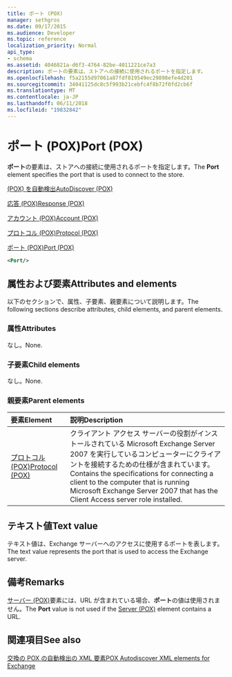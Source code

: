 ```yaml
---
title: ポート (POX)
manager: sethgros
ms.date: 09/17/2015
ms.audience: Developer
ms.topic: reference
localization_priority: Normal
api_type:
- schema
ms.assetid: 4046821a-d6f3-4764-82be-4011221ce7a3
description: ポートの要素は、ストアへの接続に使用されるポートを指定します。
ms.openlocfilehash: f5a2155d97061a87fdf819549ec29898efe4d201
ms.sourcegitcommit: 34041125dc8c5f993b21cebfc4f8b72f0fd2cb6f
ms.translationtype: MT
ms.contentlocale: ja-JP
ms.lasthandoff: 06/11/2018
ms.locfileid: "19832842"
---
```

# <a name="port-pox"></a><span data-ttu-id="f03d0-103">ポート (POX)</span><span class="sxs-lookup"><span data-stu-id="f03d0-103">Port (POX)</span></span>

<span data-ttu-id="f03d0-104">**ポート**の要素は、ストアへの接続に使用されるポートを指定します。</span><span class="sxs-lookup"><span data-stu-id="f03d0-104">The **Port** element specifies the port that is used to connect to the store.</span></span> 
  
[<span data-ttu-id="f03d0-105">(POX) を自動検出</span><span class="sxs-lookup"><span data-stu-id="f03d0-105">AutoDiscover (POX)</span></span>](autodiscover-pox.md)
  
[<span data-ttu-id="f03d0-106">応答 (POX)</span><span class="sxs-lookup"><span data-stu-id="f03d0-106">Response (POX)</span></span>](response-pox.md)
  
[<span data-ttu-id="f03d0-107">アカウント (POX)</span><span class="sxs-lookup"><span data-stu-id="f03d0-107">Account (POX)</span></span>](account-pox.md)
  
[<span data-ttu-id="f03d0-108">プロトコル (POX)</span><span class="sxs-lookup"><span data-stu-id="f03d0-108">Protocol (POX)</span></span>](protocol-pox.md)
  
[<span data-ttu-id="f03d0-109">ポート (POX)</span><span class="sxs-lookup"><span data-stu-id="f03d0-109">Port (POX)</span></span>](port-pox.md)
  
```xml
<Port/>
```

## <a name="attributes-and-elements"></a><span data-ttu-id="f03d0-110">属性および要素</span><span class="sxs-lookup"><span data-stu-id="f03d0-110">Attributes and elements</span></span>

<span data-ttu-id="f03d0-111">以下のセクションで、属性、子要素、親要素について説明します。</span><span class="sxs-lookup"><span data-stu-id="f03d0-111">The following sections describe attributes, child elements, and parent elements.</span></span>
  
### <a name="attributes"></a><span data-ttu-id="f03d0-112">属性</span><span class="sxs-lookup"><span data-stu-id="f03d0-112">Attributes</span></span>

<span data-ttu-id="f03d0-113">なし。</span><span class="sxs-lookup"><span data-stu-id="f03d0-113">None.</span></span>
  
### <a name="child-elements"></a><span data-ttu-id="f03d0-114">子要素</span><span class="sxs-lookup"><span data-stu-id="f03d0-114">Child elements</span></span>

<span data-ttu-id="f03d0-115">なし。</span><span class="sxs-lookup"><span data-stu-id="f03d0-115">None.</span></span>
  
### <a name="parent-elements"></a><span data-ttu-id="f03d0-116">親要素</span><span class="sxs-lookup"><span data-stu-id="f03d0-116">Parent elements</span></span>

|<span data-ttu-id="f03d0-117">**要素**</span><span class="sxs-lookup"><span data-stu-id="f03d0-117">**Element**</span></span>|<span data-ttu-id="f03d0-118">**説明**</span><span class="sxs-lookup"><span data-stu-id="f03d0-118">**Description**</span></span>|
|:-----|:-----|
|[<span data-ttu-id="f03d0-119">プロトコル (POX)</span><span class="sxs-lookup"><span data-stu-id="f03d0-119">Protocol (POX)</span></span>](protocol-pox.md) <br/> |<span data-ttu-id="f03d0-120">クライアント アクセス サーバーの役割がインストールされている Microsoft Exchange Server 2007 を実行しているコンピューターにクライアントを接続するための仕様が含まれています。</span><span class="sxs-lookup"><span data-stu-id="f03d0-120">Contains the specifications for connecting a client to the computer that is running Microsoft Exchange Server 2007 that has the Client Access server role installed.</span></span>  <br/> |
   
## <a name="text-value"></a><span data-ttu-id="f03d0-121">テキスト値</span><span class="sxs-lookup"><span data-stu-id="f03d0-121">Text value</span></span>

<span data-ttu-id="f03d0-122">テキスト値は、Exchange サーバーへのアクセスに使用するポートを表します。</span><span class="sxs-lookup"><span data-stu-id="f03d0-122">The text value represents the port that is used to access the Exchange server.</span></span>
  
## <a name="remarks"></a><span data-ttu-id="f03d0-123">備考</span><span class="sxs-lookup"><span data-stu-id="f03d0-123">Remarks</span></span>

<span data-ttu-id="f03d0-124">[サーバー (POX)](server-pox.md)要素には、URL が含まれている場合、**ポート**の値は使用されません。</span><span class="sxs-lookup"><span data-stu-id="f03d0-124">The **Port** value is not used if the [Server (POX)](server-pox.md) element contains a URL.</span></span> 
  
## <a name="see-also"></a><span data-ttu-id="f03d0-125">関連項目</span><span class="sxs-lookup"><span data-stu-id="f03d0-125">See also</span></span>



[<span data-ttu-id="f03d0-126">交換の POX の自動検出の XML 要素</span><span class="sxs-lookup"><span data-stu-id="f03d0-126">POX Autodiscover XML elements for Exchange</span></span>](pox-autodiscover-xml-elements-for-exchange.md)

